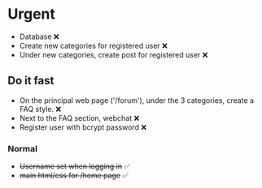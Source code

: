 # Urgent 

- Database ❌
- Create new categories for registered user ❌
- Under new categories, create post for registered user ❌

## Do it fast

- On the principal web page ('/forum'), under the 3 categories, create a FAQ style. ❌
- Next to the FAQ section, webchat ❌
- Register user with bcrypt password ❌

### Normal

- ~~Username set when logging in~~ ✅
- ~~main html/css for /home page~~ ✅